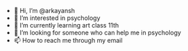 - 👋 Hi, I’m @arkayansh
- 👀 I’m interested in psychology
- 🌱 I’m currently learning art class 11th
- 💞️ I’m looking for someone who can help me in psychology
- 📫 How to reach me through my email 

<!---
arkayansh/arkayansh is a ✨ special ✨ repository because its `README.md` (this file) appears on your GitHub profile.
You can click the Preview link to take a look at your changes.
--->

